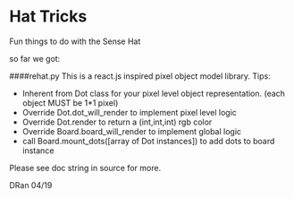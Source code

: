 # Hat Tricks

Fun things to do with the Sense Hat

so far we got:

####rehat.py
This is a react.js inspired pixel object model library. 
Tips:

- Inherent from Dot class for your pixel level object representation. (each object MUST be 1*1 pixel)
- Override Dot.dot_will_render to implement pixel level logic
- Override Dot.render to return a (int,int,int) rgb color
- Override Board.board_will_render to implement global logic
- call Board.mount_dots([array of Dot instances]) to add dots to board instance

Please see doc string in source for more.


DRan 04/19